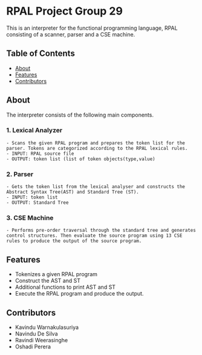 RPAL Project Group 29
=====================
This is an interpreter for the functional programming language, RPAL consisting of a scanner, parser and a CSE machine.
## Table of Contents

- [About](#about)
- [Features](#features)
- [Contributors](#contributors)


## About

The interpreter consists of the following main components.

### 1. Lexical Analyzer
    - Scans the given RPAL program and prepares the token list for the parser. Tokens are categorized according to the RPAL lexical rules.
    - INPUT: RPAL source file
    - OUTPUT: token list (list of token objects(type,value)

### 2. Parser
    - Gets the token list from the lexical analyser and constructs the Abstract Syntax Tree(AST) and Standard Tree (ST). 
    - INPUT: token list
    - OUTPUT: Standard Tree

### 3. CSE Machine
    - Performs pre-order traversal through the standard tree and generates control structures. Then evaluate the source program using 13 CSE rules to produce the output of the source program.

## Features
* Tokenizes a given RPAL program
* Construct the AST and ST
* Additional functions to print AST and ST
* Execute the RPAL program and produce the output.

## Contributors
- Kavindu Warnakulasuriya
- Navindu De Silva
- Ravindi Weerasinghe
- Oshadi Perera
